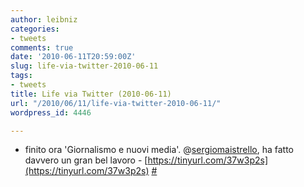 ```yaml
---
author: leibniz
categories:
- tweets
comments: true
date: '2010-06-11T20:59:00Z'
slug: life-via-twitter-2010-06-11
tags:
- tweets
title: Life via Twitter (2010-06-11)
url: "/2010/06/11/life-via-twitter-2010-06-11/"
wordpress_id: 4446

---
```

* finito ora 'Giornalismo e nuovi media'. @[sergiomaistrello](https://twitter.com/sergiomaistrello), ha fatto davvero un gran bel lavoro - [https://tinyurl.com/37w3p2s](https://tinyurl.com/37w3p2s) [#](https://twitter.com/leibniz/statuses/15935069462)


